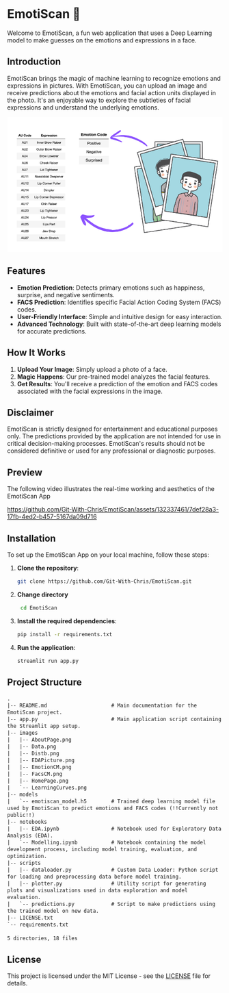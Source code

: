 # EmotiScan 🫥

Welcome to EmotiScan, a fun web application that uses a Deep Learning model to make guesses on the emotions and expressions in a face.

## Introduction 

EmotiScan brings the magic of machine learning to recognize emotions and expressions in pictures. With EmotiScan, you can upload an image and receive predictions about the emotions and facial action units displayed in the photo. It's an enjoyable way to explore the subtleties of facial expressions and understand the underlying emotions.

![](./Images/EDAPicture.png)

## Features

- **Emotion Prediction**: Detects primary emotions such as happiness, surprise, and negative sentiments.
- **FACS Prediction**: Identifies specific Facial Action Coding System (FACS) codes.
- **User-Friendly Interface**: Simple and intuitive design for easy interaction.
- **Advanced Technology**: Built with state-of-the-art deep learning models for accurate predictions.

## How It Works

1. **Upload Your Image**: Simply upload a photo of a face.
2. **Magic Happens**: Our pre-trained model analyzes the facial features.
3. **Get Results**: You'll receive a prediction of the emotion and FACS codes associated with the facial expressions in the image.

## Disclaimer

EmotiScan is strictly designed for entertainment and educational purposes only. The predictions provided by the application are not intended for use in critical decision-making processes. EmotiScan's results should not be considered definitive or used for any professional or diagnostic purposes.

## Preview

The following video illustrates the real-time working and aesthetics of the EmotiScan App

https://github.com/Git-With-Chris/EmotiScan/assets/132337461/7def28a3-17fb-4ed2-b457-5167da09d716

## Installation

To set up the EmotiScan App on your local machine, follow these steps:

1. **Clone the repository**:
    ```bash
    git clone https://github.com/Git-With-Chris/EmotiScan.git
    ```
2. **Change directory**
   ```bash
    cd EmotiScan
    ```

2. **Install the required dependencies**:
    ```bash
    pip install -r requirements.txt
    ```

3. **Run the application**:
    ```bash
    streamlit run app.py
    ```

## Project Structure

```text
.
|-- README.md                     # Main documentation for the EmotiScan project.
|-- app.py                        # Main application script containing the Streamlit app setup. 
|-- images
|   |-- AboutPage.png
|   |-- Data.png
|   |-- Distb.png
|   |-- EDAPicture.png
|   |-- EmotionCM.png
|   |-- FacsCM.png
|   |-- HomePage.png
|   `-- LearningCurves.png
|-- models
|   `-- emotiscan_model.h5        # Trained deep learning model file used by EmotiScan to predict emotions and FACS codes (!!Currently not public!!)
|-- notebooks
|   |-- EDA.ipynb                 # Notebook used for Exploratory Data Analysis (EDA).
|   `-- Modelling.ipynb           # Notebook containing the model development process, including model training, evaluation, and optimization.
|-- scripts
|   |-- dataloader.py             # Custom Data Loader: Python script for loading and preprocessing data before model training.
|   |-- plotter.py                # Utility script for generating plots and visualizations used in data exploration and model evaluation.
|   `-- predictions.py            # Script to make predictions using the trained model on new data.
|-- LICENSE.txt
`-- requirements.txt

5 directories, 18 files
```

## License

This project is licensed under the MIT License - see the [LICENSE](./LICENSE.txt) file for details.

